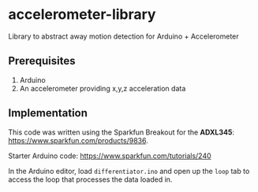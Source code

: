 # accelerometer-library
Library to abstract away motion detection for Arduino + Accelerometer

## Prerequisites

1. Arduino
2. An accelerometer providing x,y,z acceleration data

## Implementation

This code was written using the Sparkfun Breakout for the **ADXL345**: https://www.sparkfun.com/products/9836.

Starter Arduino code: https://www.sparkfun.com/tutorials/240

In the Arduino editor, load `differentiator.ino` and open up the `loop` tab to access the loop that processes the data loaded in.
